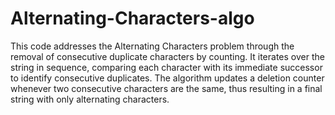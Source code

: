 # Alternating-Characters-algo
This code addresses the Alternating Characters problem through the removal of consecutive duplicate characters by counting. It iterates over the string in sequence, comparing each character with its immediate successor to identify consecutive duplicates. The algorithm updates a deletion counter whenever two consecutive characters are the same, thus resulting in a final string with only alternating characters.

